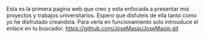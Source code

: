 Esta es la primera pagina web que creo y esta enfocada a presentar mis proyectos y trabajos universitarios.
Espero que disfuteis de ella tanto como yo he disfrutado creandola.
Para verla en funcionamiento solo introuduce el enlace en tu buscador.
https://github.com/JoseMasip/JoseMasip.git 
<!--
**JoseMasip/JoseMasip** is a ✨ _special_ ✨ repository because its `README.md` (this file) appears on your GitHub profile.

Here are some ideas to get you started:

- 🔭 I’m currently working on ...
- 🌱 I’m currently learning ...
- 👯 I’m looking to collaborate on ...
- 🤔 I’m looking for help with ...
- 💬 Ask me about ...
- 📫 How to reach me: ...
- 😄 Pronouns: ...
- ⚡ Fun fact: ...
-->
